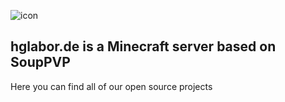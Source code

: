 

![icon](https://avatars.githubusercontent.com/u/71789044?s=200&v=4)

## hglabor.de is a Minecraft server based on SoupPVP

Here you can find all of our open source projects